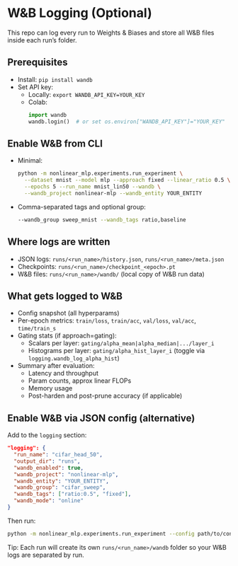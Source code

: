 # W&B Logging (Optional)

This repo can log every run to Weights & Biases and store all W&B files inside each run’s folder.

## Prerequisites
- Install: `pip install wandb`
- Set API key:
  - Locally: `export WANDB_API_KEY=YOUR_KEY`
  - Colab: 
    ```python
    import wandb
    wandb.login()  # or set os.environ["WANDB_API_KEY"]="YOUR_KEY"
    ```

## Enable W&B from CLI
- Minimal:
  ```bash
  python -m nonlinear_mlp.experiments.run_experiment \
    --dataset mnist --model mlp --approach fixed --linear_ratio 0.5 \
    --epochs 5 --run_name mnist_lin50 --wandb \
    --wandb_project nonlinear-mlp --wandb_entity YOUR_ENTITY
  ```
- Comma-separated tags and optional group:
  ```bash
  --wandb_group sweep_mnist --wandb_tags ratio,baseline
  ```

## Where logs are written
- JSON logs: `runs/<run_name>/history.json`, `runs/<run_name>/meta.json`
- Checkpoints: `runs/<run_name>/checkpoint_<epoch>.pt`
- W&B files: `runs/<run_name>/wandb/` (local copy of W&B run data)

## What gets logged to W&B
- Config snapshot (all hyperparams)
- Per-epoch metrics: `train/loss`, `train/acc`, `val/loss`, `val/acc`, `time/train_s`
- Gating stats (if approach=gating):
  - Scalars per layer: `gating/alpha_mean|alpha_median|.../layer_i`
  - Histograms per layer: `gating/alpha_hist_layer_i` (toggle via `logging.wandb_log_alpha_hist`)
- Summary after evaluation:
  - Latency and throughput
  - Param counts, approx linear FLOPs
  - Memory usage
  - Post-harden and post-prune accuracy (if applicable)

## Enable W&B via JSON config (alternative)
Add to the `logging` section:
```json
"logging": {
  "run_name": "cifar_head_50",
  "output_dir": "runs",
  "wandb_enabled": true,
  "wandb_project": "nonlinear-mlp",
  "wandb_entity": "YOUR_ENTITY",
  "wandb_group": "cifar_sweep",
  "wandb_tags": ["ratio:0.5", "fixed"],
  "wandb_mode": "online"
}
```
Then run:
```bash
python -m nonlinear_mlp.experiments.run_experiment --config path/to/config.json
```

Tip: Each run will create its own `runs/<run_name>/wandb` folder so your W&B logs are separated by run.
